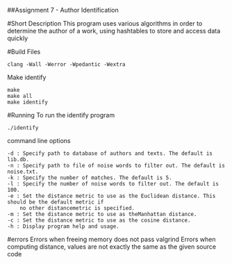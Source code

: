 ##Assignment 7 - Author Identification

#Short Description
This program uses various algorithms in order to determine the author of a work, using hashtables to store and access data quickly

#Build Files
```
clang -Wall -Werror -Wpedantic -Wextra
```
Make identify
```
make
make all
make identify
```

#Running
To run the identify program
```
./identify
```
command line options
```
-d : Specify path to database of authors and texts. The default is lib.db.
-n : Specify path to file of noise words to filter out. The default is noise.txt.
-k : Specify the number of matches. The default is 5.
-l : Specify the number of noise words to filter out. The default is 100.
-e : Set the distance metric to use as the Euclidean distance. This should be the default metric if
	no other distancemetric is specified.
-m : Set the distance metric to use as theManhattan distance.
-c : Set the distance metric to use as the cosine distance.
-h : Display program help and usage.
```

#errors
Errors when freeing memory does not pass valgrind
Errors when computing distance, values are not exactly the same as the given source code
